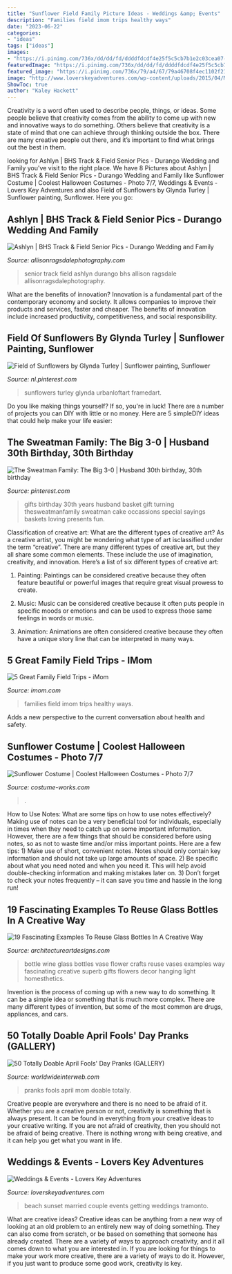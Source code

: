 ```yaml
---
title: "Sunflower Field Family Picture Ideas - Weddings &amp; Events"
description: "Families field imom trips healthy ways"
date: "2023-06-22"
categories:
- "ideas"
tags: ["ideas"]
images:
- "https://i.pinimg.com/736x/dd/dd/fd/ddddfdcdf4e25f5c5cb7b1e2c03cea07---birthday-gifts-th-birthday-ideas-for-men-gifts.jpg"
featuredImage: "https://i.pinimg.com/736x/dd/dd/fd/ddddfdcdf4e25f5c5cb7b1e2c03cea07---birthday-gifts-th-birthday-ideas-for-men-gifts.jpg"
featured_image: "https://i.pinimg.com/736x/79/a4/67/79a46708f4ec1102f21fc13d1456e2b7--field-of-sunflowers-sunflower-print.jpg"
image: "http://www.loverskeyadventures.com/wp-content/uploads/2015/04/Married-Couple-Sunset-Picture-on-the-Beach.jpg"
ShowToc: true
author: "Kaley Hackett"
---
```



Creativity is a word often used to describe people, things, or ideas. Some people believe that creativity comes from the ability to come up with new and innovative ways to do something. Others believe that creativity is a state of mind that one can achieve through thinking outside the box. There are many creative people out there, and it’s important to find what brings out the best in them.

	

		
looking for Ashlyn | BHS Track &amp; Field Senior Pics - Durango Wedding and Family you've visit to the right place. We have 8 Pictures about Ashlyn | BHS Track &amp; Field Senior Pics - Durango Wedding and Family like Sunflower Costume | Coolest Halloween Costumes - Photo 7/7, Weddings &amp; Events - Lovers Key Adventures and also Field of Sunflowers by Glynda Turley | Sunflower painting, Sunflower. Here you go:
		
    
## Ashlyn | BHS Track &amp; Field Senior Pics - Durango Wedding And Family

<img loading=lazy src="https://allisonragsdalephotography.com/wp-content/uploads/2013/08/allisonragsdalephotography-1217.jpg" onerror="this.onerror=null;this.src='https://tse2.mm.bing.net/th?id=OIP.JlBPhlrNWzF9oAGafvPwpwHaLI&amp;pid=15.1';" alt="Ashlyn | BHS Track &amp; Field Senior Pics - Durango Wedding and Family">

_Source: allisonragsdalephotography.com_

>senior track field ashlyn durango bhs allison ragsdale allisonragsdalephotography. 

	

What are the benefits of innovation?
Innovation is a fundamental part of the contemporary economy and society. It allows companies to improve their products and services, faster and cheaper. The benefits of innovation include increased productivity, competitiveness, and social responsibility.

    
## Field Of Sunflowers By Glynda Turley | Sunflower Painting, Sunflower

<img loading=lazy src="https://i.pinimg.com/736x/79/a4/67/79a46708f4ec1102f21fc13d1456e2b7--field-of-sunflowers-sunflower-print.jpg" onerror="this.onerror=null;this.src='https://tse2.mm.bing.net/th?id=OIP.ZG-Bt4ll4j47yq8XULTGTgAAAA&amp;pid=15.1';" alt="Field of Sunflowers by Glynda Turley | Sunflower painting, Sunflower">

_Source: nl.pinterest.com_

>sunflowers turley glynda urbanloftart framedart. 

	

Do you like making things yourself? If so, you're in luck! There are a number of projects you can DIY with little or no money. Here are 5 simpleDIY ideas that could help make your life easier: 

    
## The Sweatman Family: The Big 3-0 | Husband 30th Birthday, 30th Birthday

<img loading=lazy src="https://i.pinimg.com/736x/dd/dd/fd/ddddfdcdf4e25f5c5cb7b1e2c03cea07---birthday-gifts-th-birthday-ideas-for-men-gifts.jpg" onerror="this.onerror=null;this.src='https://tse3.mm.bing.net/th?id=OIP.Bi5XuuaRSnFBgAZbRnDSyQHaLH&amp;pid=15.1';" alt="The Sweatman Family: The Big 3-0 | Husband 30th birthday, 30th birthday">

_Source: pinterest.com_

>gifts birthday 30th years husband basket gift turning thesweatmanfamily sweatman cake occassions special sayings baskets loving presents fun. 

	

Classification of creative art: What are the different types of creative art?
As a creative artist, you might be wondering what type of art isclassified under the term “creative”. There are many different types of creative art, but they all share some common elements. These include the use of imagination, creativity, and innovation. Here’s a list of six different types of creative art:
1. Painting: Paintings can be considered creative because they often feature beautiful or powerful images that require great visual prowess to create.

2. Music: Music can be considered creative because it often puts people in specific moods or emotions and can be used to express those same feelings in words or music.

3. Animation: Animations are often considered creative because they often have a unique story line that can be interpreted in many ways.


    
## 5 Great Family Field Trips - IMom

<img loading=lazy src="https://www.imom.com/wp-content/uploads/2014/06/family_fun_5_great_family_field_trips.jpg" onerror="this.onerror=null;this.src='https://tse2.mm.bing.net/th?id=OIP.47DuohGHCwxcyafl-4BEYQHaFG&amp;pid=15.1';" alt="5 Great Family Field Trips - iMom">

_Source: imom.com_

>families field imom trips healthy ways. 

	

Adds a new perspective to the current conversation about health and safety.

    
## Sunflower Costume | Coolest Halloween Costumes - Photo 7/7

<img loading=lazy src="https://photos.costume-works.com/full/sunflower6.jpg" onerror="this.onerror=null;this.src='https://tse1.mm.bing.net/th?id=OIP.n1t0Ex2WXFwna-IBArIr6gHaLH&amp;pid=15.1';" alt="Sunflower Costume | Coolest Halloween Costumes - Photo 7/7">

_Source: costume-works.com_

>. 

	

How to Use Notes: What are some tips on how to use notes effectively?
Making use of notes can be a very beneficial tool for individuals, especially in times when they need to catch up on some important information. However, there are a few things that should be considered before using notes, so as not to waste time and/or miss important points. Here are a few tips: 1) Make use of short, convenient notes. Notes should only contain key information and should not take up large amounts of space. 2) Be specific about what you need noted and when you need it. This will help avoid double-checking information and making mistakes later on. 3) Don’t forget to check your notes frequently – it can save you time and hassle in the long run!

    
## 19 Fascinating Examples To Reuse Glass Bottles In A Creative Way

<img loading=lazy src="https://www.architectureartdesigns.com/wp-content/uploads/2017/07/13-11-630x630.jpg" onerror="this.onerror=null;this.src='https://tse2.mm.bing.net/th?id=OIP.IwnoeR2XXFNbvIQlf2bu5wHaHa&amp;pid=15.1';" alt="19 Fascinating Examples To Reuse Glass Bottles In A Creative Way">

_Source: architectureartdesigns.com_

>bottle wine glass bottles vase flower crafts reuse vases examples way fascinating creative superb gifts flowers decor hanging light homesthetics. 

	

Invention is the process of coming up with a new way to do something. It can be a simple idea or something that is much more complex. There are many different types of invention, but some of the most common are drugs, appliances, and cars.

    
## 50 Totally Doable April Fools&#039; Day Pranks (GALLERY)

<img loading=lazy src="http://worldwideinterweb.com/wp-content/uploads/2016/03/april-fools-day-pranks-for-your-mom-11.jpg" onerror="this.onerror=null;this.src='https://tse2.mm.bing.net/th?id=OIP.IagjXS-6YpZUV_0IKYDlQQHaMY&amp;pid=15.1';" alt="50 Totally Doable April Fools&#039; Day Pranks (GALLERY)">

_Source: worldwideinterweb.com_

>pranks fools april mom doable totally. 

	

Creative people are everywhere and there is no need to be afraid of it. Whether you are a creative person or not, creativity is something that is always present. It can be found in everything from your creative ideas to your creative writing. If you are not afraid of creativity, then you should not be afraid of being creative. There is nothing wrong with being creative, and it can help you get what you want in life.

    
## Weddings &amp; Events - Lovers Key Adventures

<img loading=lazy src="http://www.loverskeyadventures.com/wp-content/uploads/2015/04/Married-Couple-Sunset-Picture-on-the-Beach.jpg" onerror="this.onerror=null;this.src='https://tse4.mm.bing.net/th?id=OIP.Giz7g3ueEd3L7WcUWCcbwAHaE8&amp;pid=15.1';" alt="Weddings &amp; Events - Lovers Key Adventures">

_Source: loverskeyadventures.com_

>beach sunset married couple events getting weddings tramonto. 

	

What are creative ideas?
Creative ideas can be anything from a new way of looking at an old problem to an entirely new way of doing something. They can also come from scratch, or be based on something that someone has already created. There are a variety of ways to approach creativity, and it all comes down to what you are interested in. If you are looking for things to make your work more creative, there are a variety of ways to do it. However, if you just want to produce some good work, creativity is key.

